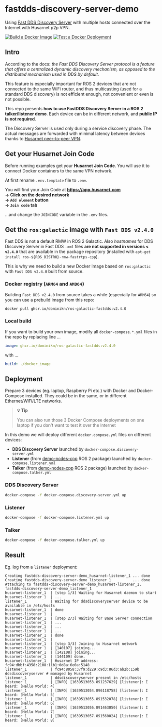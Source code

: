 # fastdds-discovery-server-demo

Using [Fast DDS Discovery Server](https://docs.ros.org/en/foxy/Tutorials/Discovery-Server/Discovery-Server.html) with multiple hosts connected over the Internet with Husarnet p2p VPN. 

[![Build a Docker Image](https://github.com/DominikN/fastdds-discovery-server-demo/actions/workflows/build_push.yaml/badge.svg)](https://github.com/DominikN/fastdds-discovery-server-demo/actions/workflows/build_push.yaml)
[![Test a Docker Deployment](https://github.com/DominikN/fastdds-discovery-server-demo/actions/workflows/test.yaml/badge.svg)](https://github.com/DominikN/fastdds-discovery-server-demo/actions/workflows/test.yaml)

## Intro

According to the docs: *the Fast DDS Discovery Server protocol is a feature that offers a centralized dynamic discovery mechanism, as opposed to the distributed mechanism used in DDS by default.*

This feature is especially important for ROS 2 devices that are not connected to the same WiFi router, and thus multicasting (used for a standard DDS discovery) is not efficient enough, not convenient or even is not possible.

This repo presents **how to use FastDDS Discovery Server in a ROS 2 talker/listener demo**. Each device can be in different network, and **public IP is not required**.

The Discovery Server is used only during a service discovery phase. The actual messages are forwarded with minimal latency between devices thanks to [Husarnet peer-to-peer VPN](https://github.com/husarnet/husarnet).

## Get your Husarnet Join Code

Before running examples get your **Husarnet Join Code**. You will use it to connect Docker containers to the same VPN network.

At first rename `.env.template` file to `.env`.

You will find your Join Code at **https://app.husarnet.com  
 -> Click on the desired network  
 -> `Add element` button  
 -> `Join code` tab**

…and change the `JOINCODE` variable in the `.env` files.

## Get the `ros:galactic` image with `Fast DDS v2.4.0`

Fast DDS is not a default RMW in ROS 2 Galactic. Also *hostnames* for DDS Discovery Server in Fast DDS `.xml` files **are not supported in versions < `v2.4.0`** that are available in the package repository (installed with `apt-get install ros-${ROS_DISTRO}-rmw-fastrtps-cpp`). 

This is why we need to build a new Docker Image based on `ros:galactic` with `Fast DDS v2.4.0` built from source.

### Docker registry (`ARM64` and `AMD64`)

Building `Fast DDS v2.4.0` from source takes a while (especially for `ARM64`) so you can use a prebuild image from this repo:

```bash
docker pull ghcr.io/dominikn/ros-galactic-fastdds:v2.4.0
```

### Local build

If you want to build your own image, modify all `docker-compose.*.yml` files in the repo by replacing line ...

```yml 
image: ghcr.io/dominikn/ros-galactic-fastdds:v2.4.0
```

with ...

```yml
build: ./docker_image
```

## Deployment

Prepare 3 devices (eg. laptop, Raspberry Pi etc.) with Docker and Docker-Compose installed. They could be in the same, or in different Ethernet/WiFi/LTE networks.

> **💡 Tip**
>
> You can also run those 3 Docker Compose deployments on one laptop if you don't want to test it over the Internet

In this demo we will deploy different `docker.compose.yml` files on different devices:

- **DDS Discovery Server** launched by `docker-compose.discovery-server.yml`
- **Listener** (from [demo-nodes-cpp](https://github.com/ros2/demos/tree/master/demo_nodes_cpp) ROS 2 package) launched by `docker-compose.listener.yml`
- **Talker** (from [demo-nodes-cpp](https://github.com/ros2/demos/tree/master/demo_nodes_cpp) ROS 2 package) launched by `docker-compose.talker.yml`

### DDS Discovery Server

```bash
docker-compose -f docker-compose.discovery-server.yml up
```

### Listener

```bash
docker-compose -f docker-compose.listener.yml up
```

### Talker

```bash
docker-compose -f docker-compose.talker.yml up
```

## Result

Eg. log from a `listener` deployment:

```
Creating fastdds-discovery-server-demo_husarnet-listener_1 ... done
Creating fastdds-discovery-server-demo_listener_1          ... done
Attaching to fastdds-discovery-server-demo_husarnet-listener_1, fastdds-discovery-server-demo_listener_1
husarnet-listener_1  | [step 1/3] Waiting for Husarnet daemon to start
husarnet-listener_1  | ...
listener_1           | Waiting for ddsdiscoveryserver device to be available in /etc/hosts
husarnet-listener_1  | done
husarnet-listener_1  | 
husarnet-listener_1  | [step 2/3] Waiting for Base Server connection
husarnet-listener_1  | ...
husarnet-listener_1  | ...
husarnet-listener_1  | ...
husarnet-listener_1  | done
husarnet-listener_1  | 
husarnet-listener_1  | [step 3/3] Joining to Husarnet network
husarnet-listener_1  | [140107] joining...
husarnet-listener_1  | [142108] joining...
husarnet-listener_1  | [144109] done.
husarnet-listener_1  | Husarnet IP address: fc94:dbbf:4358:2108:11b1:0d8a:6e0a:5148
listener_1           | fc94:8058:37f9:d229:c9d3:86d3:ab2b:159b ddsdiscoveryserver # managed by Husarnet
listener_1           | ddsdiscoveryserver present in /etc/hosts
listener_1           | [INFO] [1639513053.891237629] [listener]: I heard: [Hello World: 4]
listener_1           | [INFO] [1639513054.896118758] [listener]: I heard: [Hello World: 5]
listener_1           | [INFO] [1639513055.891532078] [listener]: I heard: [Hello World: 6]
listener_1           | [INFO] [1639513056.891463050] [listener]: I heard: [Hello World: 7]
listener_1           | [INFO] [1639513057.891560024] [listener]: I heard: [Hello World: 8]
```